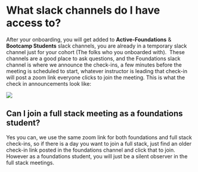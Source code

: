 # What slack channels do I have access to?
  After your onboarding, you will get added to **Active-Foundations** & **Bootcamp Students** slack channels, you are already in a temporary slack channel just for your cohort (The folks who you onboarded with).  These channels are a good place to ask questions, and the Foundations slack channel is where we announce the check-ins, a few minutes before the meeting is scheduled to start, whatever instructor is leading that check-in will post a zoom link everyone clicks to join the meeting. 
  This is what the check in announcements look like:


![](https://lh7-us.googleusercontent.com/OnDttxJEM4Ao4FnbhGgXq5HH2fRi5iO8QVSYqeGKHkRfIHMWMLjC01GdgFW_b2WLGqKbe1WJXHagUMS_PnBKs0EHgSbg7PFUKRv7ilyYXdpomAAgdYJQvGO0PjhpkwAqGO4aEuA8e6j7l8j0zlZevCQ)

## Can I join a full stack meeting as a foundations student?

Yes you can, we use the same zoom link for both foundations and full stack check-ins, so if there is a day you want to join a full stack, just find an older check-in link posted in the foundations channel and click that to join. However as a foundations student, you will just be a silent observer in the full stack meetings.
